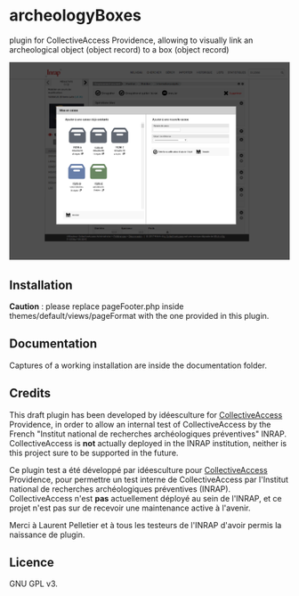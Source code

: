 # archeologyBoxes
plugin for CollectiveAccess Providence, allowing to visually link an archeological object (object record) to a box (object record)

![boxes](https://github.com/ideesculture/archeologyBoxes/blob/master/documentation/boxes2.png?raw=true)
## Installation
**Caution** : please replace pageFooter.php inside themes/default/views/pageFormat with the one provided in this plugin.

## Documentation
Captures of a working installation are inside the documentation folder.

## Credits
This draft plugin has been developed by idéesculture for [CollectiveAccess](http://www.collectiveaccess.org) Providence, in order to allow an internal test of CollectiveAccess by the French "Institut national de recherches archéologiques préventives" INRAP.
CollectiveAccess is **not** actually deployed in the INRAP institution, neither is this project sure to be supported in the future.

Ce plugin test a été développé par idéesculture pour  [CollectiveAccess](http://www.collectiveaccess.org) Providence, pour permettre un test interne de CollectiveAccess par l'Institut national de recherches archéologiques préventives (INRAP). CollectiveAccess n'est **pas** actuellement déployé au sein de l'INRAP, et ce projet n'est pas sur de recevoir une maintenance active à l'avenir.

Merci à Laurent Pelletier et à tous les testeurs de l'INRAP d'avoir permis la naissance de plugin.

## Licence

GNU GPL v3.